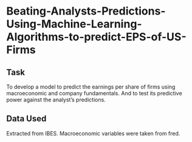 # Beating-Analysts-Predictions-Using-Machine-Learning-Algorithms-to-predict-EPS-of-US-Firms
## Task
To develop a model to predict the earnings per share of firms using macroeconomic and company fundamentals. And to test its predictive power against the analyst’s predictions.

## Data Used 
Extracted from IBES. Macroeconomic variables were taken from fred.
